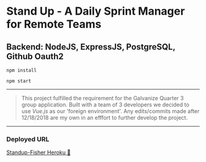 # Stand Up - A Daily Sprint Manager for Remote Teams

## Backend: NodeJS, ExpressJS, PostgreSQL, Github Oauth2

`npm install`

`npm start`

---

> This project fulfilled the requirement for the Galvanize Quarter 3 group application. Built with a team of 3 developers we decided to use *Vue.js* as our 'foreign environment'. Any edits/commits made after 12/18/2018 are my own in an efffort to further develop the project.

---

### Deployed URL

[Standup-Fisher Heroku 🐘](https://standup-fischer.herokuapp.com/)